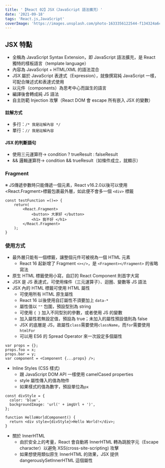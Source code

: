 ```yaml
---
title: '【React 02】JSX（JavaScript 語法擴充）'
date: '2021-09-18'
tags: 'React.js,JavaScript'
coverImage: 'https://images.unsplash.com/photo-1633356122544-f134324a6cee?ixlib=rb-1.2.1&ixid=MnwxMjA3fDB8MHxwaG90by1wYWdlfHx8fGVufDB8fHx8&auto=format&fit=crop&w=870&q=80'
---
```


## JSX 特點
- 全稱為 JavaScript Syntax Extension，即 JavaScript 語法擴充，是 React 獨特的樣板語言（template language）
- 內容為 JavaScript + HTML/XML 的語法混合
- JSX 屬於 JavaScript 表達式（Expression），就像撰寫純 JavaScript 一樣，可配合陳述式和表達式使用
- 以元件（components）為思考中心而誕生的語言
- 編譯後會轉成純 JS 語法
- 自主防範 Injection 攻擊（React DOM 會 escape 所有嵌入 JSX 的變數）

#### 註解方式
- 多行：`/* 我是註解內容 */`
- 單行：`// 我是註解內容`

#### JSX 的判斷語句
- 使用三元運算符→ condition ? trueResult : falseResult
- && 邏輯運算符→ condition && trueResult（如條件成立，就顯示）

### Fragment
※ JS傳遞參數時只能傳遞一個元素，React v16.2.0以後可以使用<React.Fragment>標籤包裹最外層，如此便不會多一個 `<div>` 標籤
```
const testFunction =()=> {
    return( 
        <React.Fragment>
            <button> 大家好 </button>
            <h1> 我不好 </h1>
        </React.Fragment>
    );
}
```

### 使用方式
- 最外層只能有一個標籤，讓整個元件可被視為一個 HTML 元素
    - React 16 起新增了 Fragment `<></>`，是 `<Fragment></Fragment>` 的省略寫法
- 原生 HTML 標籤使用小寫，自訂的 React Component 則首字大寫
- JSX 是 JS 表達式，可使用條件（三元運算子）、迴圈、變數等 JS 語法
- JSX 內的 HTML 標籤可使用 HTML 屬性
    - 可使用所有 HTML 原生屬性
    - React 16 以後使用自訂屬性不須要加上 `data-*`
    - 屬性值以 `""` 包圍，預設型別為 string
    - 可使用 `{ }` 加入不同型別的參數，或者使用 JS 的變數
    - 加入屬性若無設定值，預設為 true；未加入的屬性預設值則為 false
    - JSX 的底層是 JS，故屬性`class`需要使用`className`，而`for`需要使用`htmlFor`
    - 可以用 ES6 的 Spread Operator 來一次設定多個屬性
```
var props = {};
props.foo = x;
props.bar = y;
var component = <Component {...props} />;
```
- Inline Styles (CSS 樣式)
    - 跟 JavaScript DOM API 一樣使用 camelCased properties
    - style 屬性傳入的值為物件
    - 如果樣式的值為數字，預設單位為`px`
```
const divStyle = {
  color: 'blue',
  backgroundImage: 'url(' + imgUrl + ')',
};

function HelloWorldComponent() {
  return <div style={divStyle}>Hello World!</div>;
}
```
- 關於 InnerHTML
    - 由於安全上的考量，React 會自動將 InnerHTML 轉為跳脫字元（Escape character）以避免 XSS(cross-site-scripting) 攻擊
    - 如果想使用類似原生 InnerHTML 的效果，JSX 提供 dangerouslySetInnerHTML 這個屬性

